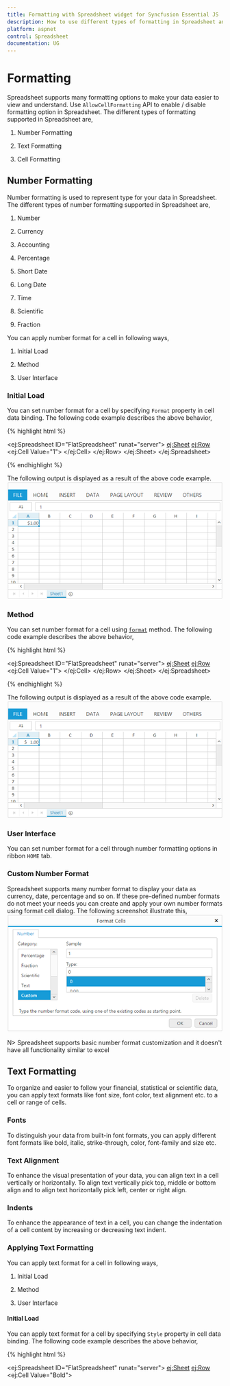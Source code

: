 ```yaml
---
title: Formatting with Spreadsheet widget for Syncfusion Essential JS
description: How to use different types of formatting in Spreadsheet and configure its properties.
platform: aspnet
control: Spreadsheet
documentation: UG
---
```


# Formatting

Spreadsheet supports many formatting options to make your data easier to view and understand. Use `AllowCellFormatting` API to enable / disable formatting option in Spreadsheet. The different types of formatting supported in Spreadsheet are,
    
1) Number Formatting

2) Text Formatting

3) Cell Formatting

## Number Formatting

Number formatting is used to represent type for your data in Spreadsheet. The different types of number formatting supported in Spreadsheet are, 
    
1) Number

2) Currency

3) Accounting

4) Percentage

5) Short Date

6) Long Date

7) Time

8) Scientific

9) Fraction

You can apply number format for a cell in following ways,
    
1) Initial Load

2) Method

3) User Interface

### Initial Load

You can set number format for a cell by specifying `Format` property in cell data binding. The following code example describes the above behavior,

{% highlight html %}

<ej:Spreadsheet ID="FlatSpreadsheet" runat="server">
        <Sheets>
                <ej:Sheet>
                    <Rows>
                        <ej:Row>
                            <Cells>
                                <ej:Cell Value="1">
                                  <Format Type="currency" />
                                </ej:Cell>
                            </Cells>
                        </ej:Row>
                    </Rows>
                </ej:Sheet>
            </Sheets> 
</ej:Spreadsheet>

{% endhighlight %}

The following output is displayed as a result of the above code example.
![](Formatting_images/Formatting_img1.png)

### Method

You can set number format for a cell using [`format`](https://help.syncfusion.com/api/js/ejspreadsheet#methods:xlformat-format "format") method. The following code example describes the above behavior,

{% highlight html %}

<ej:Spreadsheet ID="FlatSpreadsheet" runat="server">
   <ClientSideEvents LoadComplete="loadComplete" />
        <Sheets>
                <ej:Sheet>
                    <Rows>
                        <ej:Row>
                            <Cells>
                                <ej:Cell Value="1">
                                </ej:Cell>
                            </Cells>
                        </ej:Row>
                    </Rows>
                </ej:Sheet>
            </Sheets> 
</ej:Spreadsheet>

<script type="text/javascript">
function loadComplete() {
        this.XLFormat.format({ type: "accounting" }, "A1"); // applying accounting type to A1 cell
    }
</script>

{% endhighlight %}

The following output is displayed as a result of the above code example.
![](Formatting_images/Formatting_img2.png)

### User Interface

You can set number format for a cell through number formatting options in ribbon `HOME` tab.

### Custom Number Format

Spreadsheet supports many number format to display your data as currency, date, percentage and so on. If these pre-defined number formats do not meet your needs you can create and apply your own number formats using format cell dialog. The following screenshot illustrate this,
![](Formatting_images/Formatting_img3.png)

N> Spreadsheet supports basic number format customization and it doesn't have all functionality similar to excel   

## Text Formatting

To organize and easier to follow your financial, statistical or scientific data, you can apply text formats like font size, font color, text alignment etc. to a cell or range of cells.

### Fonts

To distinguish your data from built-in font formats, you can apply different font formats like bold, italic, strike-through, color, font-family and size etc.

### Text Alignment

To enhance the visual presentation of your data, you can align text in a cell vertically or horizontally. To align text vertically pick top, middle or bottom align and to align text horizontally pick left, center or right align.

### Indents

To enhance the appearance of text in a cell, you can change the indentation of a cell content by increasing or decreasing text indent. 

### Applying Text Formatting

You can apply text format for a cell in following ways,
    
1) Initial Load

2) Method

3) User Interface

#### Initial Load

You can apply text format for a cell by specifying `Style` property in cell data binding. The following code example describes the above behavior,

{% highlight html %}

<ej:Spreadsheet ID="FlatSpreadsheet" runat="server">
        <Sheets>
                <ej:Sheet>
                    <Rows>
                        <ej:Row>
                            <Cells>
                                <ej:Cell Value="Bold">
                                   <Style FontWeight ="bold" />
                                </ej:Cell>
                            </Cells>
                        </ej:Row>
                    </Rows>
                </ej:Sheet>
            </Sheets> 
</ej:Spreadsheet>

{% endhighlight %}

The following output is displayed as a result of the above code example.
![](Formatting_images/Formatting_img4.png)

#### Method

You can apply text format for a cell or range of cells using [`format`](https://help.syncfusion.com/api/js/ejspreadsheet#methods:xlformat-format "format") method. The following code example describes the above behavior,

{% highlight html %}

<ej:Spreadsheet ID="FlatSpreadsheet" runat="server">
   <ClientSideEvents LoadComplete="loadComplete" />
        <Sheets>
                <ej:Sheet>
                    <Rows>
                        <ej:Row>
                            <Cells>
                                <ej:Cell Value="Italic">
                                </ej:Cell>
                            </Cells>
                        </ej:Row>
                    </Rows>
                </ej:Sheet>
            </Sheets> 
</ej:Spreadsheet>

<script type="text/javascript">
function loadComplete() {
         this.XLFormat.format({ style: { "font-style": "italic" } }, "A1");
    }
</script>

{% endhighlight %}

The following output is displayed as a result of the above code example.
![](Formatting_images/Formatting_img5.png)

#### User Interface

You can apply text format for a cell through text formatting options in ribbon `HOME` tab.

### Wrap Text 

To make text appearance on multiple lines in a cell, you can apply wrap text to the cell. So, that the text wraps automatically or you can enter a manual line break using `ALT + ENTER` key in edit mode. Use `AllowWrap` API to enable/disable wrap text. You can apply wrap text for a cell in following ways,

1) Method

2) User Interface

#### Method

You can wrap, text in a cell using [`wrapText`](https://help.syncfusion.com/api/js/ejspreadsheet#methods:wraptext "wrapText") method and it can be unwrap using [`unWrapText`](https://help.syncfusion.com/api/js/ejspreadsheet#methods:unwraptext "unWrapText") method. The following code example describes the [`wrapText`](https://help.syncfusion.com/api/js/ejspreadsheet#methods:wraptext "wrapText") behavior,

{% highlight html %}

<ej:Spreadsheet ID="FlatSpreadsheet" runat="server">
   <ClientSideEvents LoadComplete="loadComplete" />
        <Sheets>
                <ej:Sheet>
                    <Rows>
                        <ej:Row>
                            <Cells>
                                <ej:Cell Value="Flip-Flops & Slippers">
                                </ej:Cell>
                            </Cells>
                        </ej:Row>
                    </Rows>
                </ej:Sheet>
            </Sheets> 
</ej:Spreadsheet>

<script type="text/javascript">
function loadComplete() {
        this.wrapText("A1");
        //this.unWrapText("A1");
    }
</script>

{% endhighlight %}

The following output is displayed as a result of the above code example.
![](Formatting_images/Formatting_img6.png)

#### User Interface

You can wrap or unwrap text in a cell using wrap text option in ribbon `HOME` tab.

## Cell Formatting

To highlight particular cell or section of cells from whole workbook you can use cell formatting options like borders, fill color etc.

### Borders 

You can add border around a cell or range of cells to define a section of worksheet or table. The different types of borders supported in Spreadsheet are,
    
1) Bottom Border

2) Top Border

3) Left Border

4) Right Border

5) All Borders

6) Outside Borders

7) Thick Box Border

8) Thick Bottom Border

9) Top and Bottom Border

10) Top and Thick Bottom Border


You can apply border for a cell or range of cells through following ways,
    
1) Use [`format`](https://help.syncfusion.com/api/js/ejspreadsheet#methods:xlformat-format "format") method to apply border via code

2) Apply border for a cell or range of cells using border options in ribbon `HOME` tab

3) Use draw border options in ribbon `HOME` tab

### Fill color

To highlight cell or range of cells from whole workbook you can apply background color for a cell using fill color option in Spreadsheet.

### Cell Styles

Cell styles is a collection of pre-defined styles with multiple formatting characteristics to apply several formats in one step. You can apply cell style for a cell using `cell style` option in ribbon `HOME` tab. The following screenshot illustrate this,
![](Formatting_images/Formatting_img7.png)

### Format painter

The `format painter` lets you copy all of the formatting from a cell or range of cells and apply the same formatting to another cell or range of cells including font size, color, style etc.

### Clear	

Clear option is used to clear cell contents, formats or any attached comments from a cell or range of cells in worksheet. Use `AllowClear` API to enable/disable clear option in Spreadsheet.You have following clear options in Spreadsheet,
    
1) Clear All 

2) Clear Formats 

3) Clear Contents

4) Clear Comments

5) Clear Hyperlinks

#### Clear All
To clear content, format, comment, hyperlink etc. from a cell or range of cells, use clear all option in Spreadsheet. Use [`clearAll`](https://help.syncfusion.com/api/js/ejspreadsheet#methods:clearall "clearAll") method to clear cells via code.

#### Clear Formats
To clear [`formats`](https://help.syncfusion.com/aspnet/spreadsheet/formatting "formats") in a cell or range of cells use clear formats option in Spreadsheet. Use [`clearAllFormat`](https://help.syncfusion.com/api/js/ejspreadsheet#methods:clearallformat "clearAllFormat") method to clear formats via code.

#### Clear Contents
To clear contents in a cell or range of cells use clear contents option in Spreadsheet. Use [`clearContents`](https://help.syncfusion.com/api/js/ejspreadsheet#methods:clearcontents "clearContents") method to clear contents via code.

#### Clear Comments
To clear [`comment`](https://help.syncfusion.com/aspnet/spreadsheet/cell-range#comment "comments") in a cell or range of cells use clear comments option in Spreadsheet. Use `clearComments` method to clear comments via code.

#### Clear Hyperlinks
To clear [`hyperlink`](https://help.syncfusion.com/aspnet/spreadsheet/formatting#hyperlink "hyperlink") in a cell or range of cells use clear hyperlink option in Spreadsheet. Use `clearHyperlinks` method to clear hyperlinks via code.